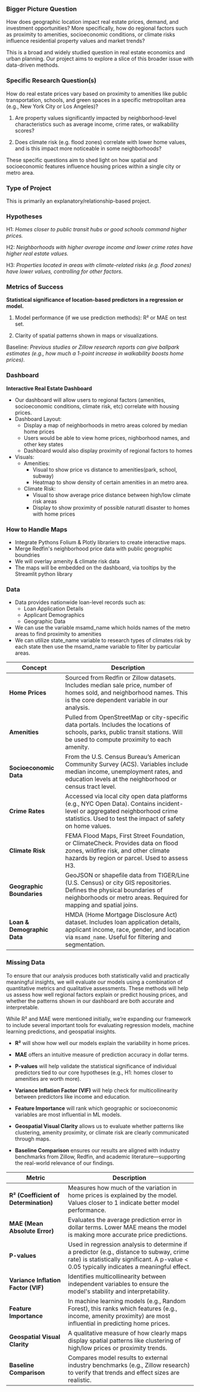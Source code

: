 
### Bigger Picture Question
How does geographic location impact real estate prices, demand, and investment opportunities? More specifically, how do regional factors such as proximity to amenities, socioeconomic conditions, or climate risks influence residential property values and market trends?

This is a broad and widely studied question in real estate economics and urban planning. Our project aims to explore a slice of this broader issue with data-driven methods.

### Specific Research Question(s)
How do real estate prices vary based on proximity to amenities like public transportation, schools, and green spaces in a specific metropolitan area (e.g., New York City or Los Angeles)?

1. Are property values significantly impacted by neighborhood-level characteristics such as average income, crime rates, or walkability scores?

2. Does climate risk (e.g. flood zones) correlate with lower home values, and is this impact more noticeable in some neighborhoods?

These specific questions aim to shed light on how spatial and socioeconomic features influence housing prices within a single city or metro area.

### Type of Project
This is primarily an explanatory/relationship-based project.

### Hypotheses
H1: *Homes closer to public transit hubs or good schools command higher prices.*

H2: *Neighborhoods with higher average income and lower crime rates have higher real estate values.*

H3: *Properties located in areas with climate-related risks (e.g. flood zones) have lower values, controlling for other factors.*


### Metrics of Success
**Statistical significance of location-based predictors in a regression or model.**

1. Model performance (if we use prediction methods): R² or MAE on test set.

2. Clarity of spatial patterns shown in maps or visualizations.

Baseline: *Previous studies or Zillow research reports can give ballpark estimates (e.g., how much a 1-point increase in walkability boosts home prices).*

### Dashboard
**Interactive Real Estate Dashboard**
- Our dashboard will allow users to regional factors (amenities, socioeconomic conditions, climate risk, etc) correlate with housing prices. 
- Dashboard Layout:
    - Display a map of neighborhoods in metro areas colored by median home prices
    - Users would be able to view home prices, nighborhood names, and other key states
    - Dashboard would also display proximity of regional factors to homes
- Visuals:
    - Amenities:
        - Visual to show price vs distance to amenities(park, school, subway)
        - Heatmap to show density of certain amenities in an metro area.
     - Climate Risk:
         - Visual to show average price distance between high/low climate risk areas
         - Display to show proximity of possible naturatl disaster to homes with home prices

### How to Handle Maps
- Integrate Pythons Folium & Plotly librariers to create interactive maps.
- Merge Redfin's neighborhood price data with public geographic boundries 
- We will overlay amenity & climate risk data 
- The maps will be embedded on the dashboard, via tooltips by the Streamlit python library

### Data
- Data provides nationwide loan-level records such as:
    - Loan Application Details
    - Applicant Demographics
    - Geographic Data
- We can use the variable msamd_name which holds names of the metro areas to find proximity to amenities
- We can utilize state_name variable to research types of climates risk by each state then use the msamd_name variable to filter by particular areas.

| **Concept**             | **Description** |
|-------------------------|-----------------|
| **Home Prices**         | Sourced from Redfin or Zillow datasets. Includes median sale price, number of homes sold, and neighborhood names. This is the core dependent variable in our analysis. |
| **Amenities**           | Pulled from OpenStreetMap or city-specific data portals. Includes the locations of schools, parks, public transit stations. Will be used to compute proximity to each amenity. |
| **Socioeconomic Data**  | From the U.S. Census Bureau’s American Community Survey (ACS). Variables include median income, unemployment rates, and education levels at the neighborhood or census tract level. |
| **Crime Rates**         | Accessed via local city open data platforms (e.g., NYC Open Data). Contains incident-level or aggregated neighborhood crime statistics. Used to test the impact of safety on home values. |
| **Climate Risk**        | FEMA Flood Maps, First Street Foundation, or ClimateCheck. Provides data on flood zones, wildfire risk, and other climate hazards by region or parcel. Used to assess H3. |
| **Geographic Boundaries** | GeoJSON or shapefile data from TIGER/Line (U.S. Census) or city GIS repositories. Defines the physical boundaries of neighborhoods or metro areas. Required for mapping and spatial joins. |
| **Loan & Demographic Data** | HMDA (Home Mortgage Disclosure Act) dataset. Includes loan application details, applicant income, race, gender, and location via `msamd_name`. Useful for filtering and segmentation. |

### Missing Data

To ensure that our analysis produces both statistically valid and practically meaningful insights, we will evaluate our models using a combination of quantitative metrics and qualitative assessments. These methods will help us assess how well regional factors explain or predict housing prices, and whether the patterns shown in our dashboard are both accurate and interpretable.

While R² and MAE were mentioned initially, we’re expanding our framework to include several important tools for evaluating regression models, machine learning predictions, and geospatial insights.

- **R²** will show how well our models explain the variability in home prices.

- **MAE** offers an intuitive measure of prediction accuracy in dollar terms.

- **P-values** will help validate the statistical significance of individual predictors tied to our core hypotheses (e.g., H1: homes closer to amenities are worth more).

- **Variance Inflation Factor (VIF)** will help check for multicollinearity between predictors like income and education.

- **Feature Importance** will rank which geographic or socioeconomic variables are most influential in ML models.

- **Geospatial Visual Clarity** allows us to evaluate whether patterns like clustering, amenity proximity, or climate risk are clearly communicated through maps.

- **Baseline Comparison** ensures our results are aligned with industry benchmarks from Zillow, Redfin, and academic literature—supporting the real-world relevance of our findings.


| **Metric** | **Description** |
|------------|-----------------|
| **R² (Coefficient of Determination)** | Measures how much of the variation in home prices is explained by the model. Values closer to 1 indicate better model performance. |
| **MAE (Mean Absolute Error)** | Evaluates the average prediction error in dollar terms. Lower MAE means the model is making more accurate price predictions. |
| **P-values** | Used in regression analysis to determine if a predictor (e.g., distance to subway, crime rate) is statistically significant. A p-value < 0.05 typically indicates a meaningful effect. |
| **Variance Inflation Factor (VIF)** | Identifies multicollinearity between independent variables to ensure the model's stability and interpretability. |
| **Feature Importance** | In machine learning models (e.g., Random Forest), this ranks which features (e.g., income, amenity proximity) are most influential in predicting home prices. |
| **Geospatial Visual Clarity** | A qualitative measure of how clearly maps display spatial patterns like clustering of high/low prices or proximity trends. |
| **Baseline Comparison** | Compares model results to external industry benchmarks (e.g., Zillow research) to verify that trends and effect sizes are realistic. |